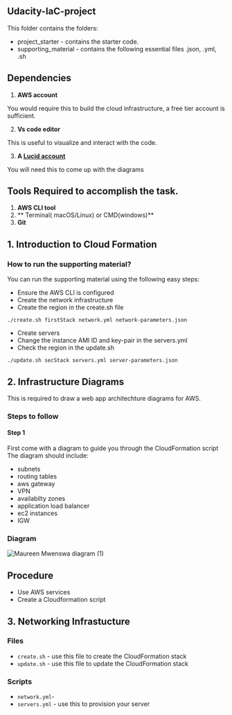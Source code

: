 ## Udacity-IaC-project

This folder contains the folders:
*  project_starter - contains the starter code.
*  supporting_material - contains the following essential files .json, .yml, .sh 

## Dependencies

1. **AWS account**


You would require this to build the cloud infrastructure, a free tier account is sufficient.

2. **Vs code editor**

This is useful to visualize and interact with the code.

3. **A [Lucid account](https://www.lucidchart.com)** 

You will need this to come up with the diagrams

## Tools Required to accomplish the task.

1. **AWS CLI tool**
2. ** Terminal( macOS/Linux) or CMD(windows)**
3. **Git**


## 1. Introduction to Cloud Formation

### How to run the supporting material?

You can run the supporting material using the following easy steps:

- Ensure the AWS CLI is configured
- Create the network infrastructure 
- Create the region in the create.sh file
```
./create.sh firstStack network.yml network-parameters.json
```

- Create servers
- Change the instance AMI ID and key-pair in the servers.yml
- Check the region in the update.sh
```
./update.sh secStack servers.yml server-parameters.json
```


## 2. Infrastructure Diagrams

This is required to draw a web app architechture diagrams for AWS.

### Steps to follow
 
#### Step 1

First come with a diagram to guide you through the CloudFormation script
The diagram should include:
- subnets
- routing tables
- aws gateway
- VPN
- availabilty zones
- application load balancer 
- ec2 instances
- IGW

### Diagram
        
![Maureen Mwenswa diagram (1)](https://user-images.githubusercontent.com/84717663/187095613-d9d4004e-b6cf-448a-8cdc-4c0a7a79e2a2.jpeg)



## Procedure

* Use AWS services
* Create a Cloudformation script  

## 3. Networking Infrastucture

### Files

* `create.sh` - use this file to create the CloudFormation stack
* `update.sh` - use this file to update the CloudFormation stack

### Scripts
* `network.yml`-
* `servers.yml` - use this to provision your server
